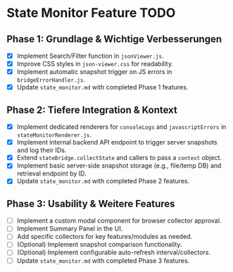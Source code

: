 # State Monitor Feature TODO

## Phase 1: Grundlage & Wichtige Verbesserungen

- [x] Implement Search/Filter function in `jsonViewer.js`.
- [x] Improve CSS styles in `json-viewer.css` for readability.
- [x] Implement automatic snapshot trigger on JS errors in `bridgeErrorHandler.js`.
- [x] Update `state_monitor.md` with completed Phase 1 features.

## Phase 2: Tiefere Integration & Kontext

- [x] Implement dedicated renderers for `consoleLogs` and `javascriptErrors` in `stateMonitorRenderer.js`.
- [x] Implement internal backend API endpoint to trigger server snapshots and log their IDs.
- [x] Extend `stateBridge.collectState` and callers to pass a `context` object.
- [x] Implement basic server-side snapshot storage (e.g., file/temp DB) and retrieval endpoint by ID.
- [x] Update `state_monitor.md` with completed Phase 2 features.

## Phase 3: Usability & Weitere Features

- [ ] Implement a custom modal component for browser collector approval.
- [ ] Implement Summary Panel in the UI.
- [ ] Add specific collectors for key features/modules as needed.
- [ ] (Optional) Implement snapshot comparison functionality.
- [ ] (Optional) Implement configurable auto-refresh interval/collectors.
- [ ] Update `state_monitor.md` with completed Phase 3 features.
